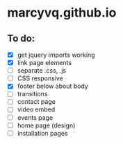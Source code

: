 # marcyvq.github.io

## To do:
- [x] get jquery imports working
- [x] link page elements
- [ ] separate .css, .js
- [ ] CSS responsive
- [x] footer below about body
- [ ] transitions
- [ ] contact page
- [ ] video embed
- [ ] events page
- [ ] home page (design)
- [ ] installation pages